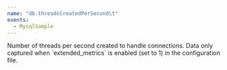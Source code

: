 ```yaml
---
name: "db.threadsCreatedPerSecond\t"
events:
  - MysqlSample
---
```


Number of threads per second created to handle connections. Data only captured when \`extended\_metrics\` is enabled (set to 1) in the configuration file.